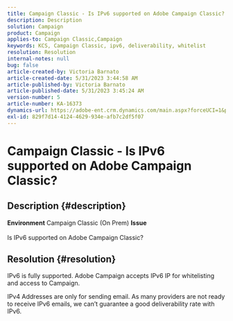 ```yaml
---
title: Campaign Classic - Is IPv6 supported on Adobe Campaign Classic?
description: Description
solution: Campaign
product: Campaign
applies-to: Campaign Classic,Campaign
keywords: KCS, Campaign Classic, ipv6, deliverability, whitelist
resolution: Resolution
internal-notes: null
bug: false
article-created-by: Victoria Barnato
article-created-date: 5/31/2023 3:44:58 AM
article-published-by: Victoria Barnato
article-published-date: 5/31/2023 3:45:24 AM
version-number: 5
article-number: KA-16373
dynamics-url: https://adobe-ent.crm.dynamics.com/main.aspx?forceUCI=1&pagetype=entityrecord&etn=knowledgearticle&id=66d40181-65ff-ed11-8f6e-6045bd006149
exl-id: 829f7d14-4124-4629-934e-afb7c2df5f07
---
```

# Campaign Classic - Is IPv6 supported on Adobe Campaign Classic?

## Description {#description}

<b>Environment</b>
Campaign Classic (On Prem)
<b>Issue</b><br><br>Is IPv6 supported on Adobe Campaign Classic?<br>

## Resolution {#resolution}


IPv6 is fully supported. Adobe Campaign accepts IPv6 IP for whitelisting and access to Campaign.

IPv4 Addresses are only for sending email. As many providers are not ready to receive IPv6 emails, we can’t guarantee a good deliverability rate with IPv6.
